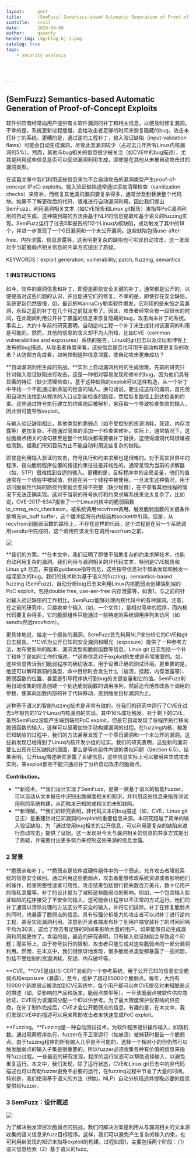 ```yaml
---
layout:     post
title:      (SemFuzz) Semantics-based Automatic Generation of Proof-of-Concept Exploits
subtitle:   ccs17
date:       2020-04-09
author:     qzwerty
header-img: img/blog-bj-1.png
catalog: true
tags:
    - security analysis




---
```


## (SemFuzz) Semantics-based Automatic Generation of Proof-of-Concept Exploits

软件供应商经常向用户提供有关软件漏洞的补丁和相关信息，以便及时修复漏洞。不幸的是，系统更新过程缓慢，会给攻击者足够的时间来恢复隐藏的bug，攻击未打补丁的系统。更糟的是，通过逆向工程补丁，输入验证缺陷（input-validation ﬂaws）可能会自动生成漏洞，尽管此类漏洞较少（占过去几年所有Linux内核漏洞的5%）。然而，其他与bug相关的信息很少被关注（如CVE中的bug描述），尤其是利用这些信息是否可以促进漏洞利用生成，即使是在其他从未被自动攻击过的漏洞类型。

在这篇文章中我们利用这些信息来为不会自动攻击的漏洞类型产生proof-of-concept (PoC) exploits。输入验证缺陷通常通过添加清理检查（sanitization checks）来修补，而修复其他类的漏洞要复杂得多，通常涉及到替换整个代码块。如果不了解更改后的代码，很难进行自动漏洞利用。因此我们提出SemFuzz，利用漏洞相关文本（如CVE报告和Linux git报告）来指导PoC漏洞利用的自动生成。这种端到端的方法由基于NLP的信息提取和基于语义的fuzzing实现。SemFuzz运行了过去5年报告的112个Linux内核缺陷，成功触发了其中的18个，并进一步发现了一个0日漏洞和一个未公开漏洞。这些缺陷包括use-after-free，内存泄露，信息泄露等，这表明更复杂的缺陷也可实现自动攻击。这一发现对于当前脆弱点相关信息的共享方式提出了质疑。

KEYWORDS：exploit generation, vulnerability, patch, fuzzing, semantics

### 1 INSTRUCTIONS

如今，软件的漏洞信息和补丁，即便是那些安全关键的补丁，通常都是公开的，以便提高对这些问题的认识，并且促进它们的修复。不幸的是，即使存在安全缺陷，系统更新仍然很慢，如，最近的WannaCry勒索软件爆发，它利用的是永恒之蓝漏洞，永恒之蓝的补丁在几个月之前就发布了。因此，攻击者经常会有一段很长的时间，在此期间利用公开补丁暴露的信息来恢复隐藏的bug，攻击尚未补丁的系统。事实上，大约十年前的研究表明，自动逆向工程一个补丁来生成针对该漏洞的利用是可能的。然而，其他的信息的含义却不为人所知，比如CVE（common vulnerabilities and exposures）系统的报告，Linux的git日志以及论坛和博客上发布的bug描述。从攻击者角度来看，这些信息是否也可用于自动构建更复杂的攻击？从防御方角度看，如何控制这种信息泄露，使自动攻击更难成功？

**自动漏洞利用生成的挑战。**实际上自动漏洞利用的生成很难。先前的研究只针对输入验证缺陷进行攻击，这是一种相对容易发现和修补的bug，因为他们具有显著的特征（缺少清理检查）。基于这种缺陷的exploit可以这样构造，从一个补丁中寻找一个不能通过新添加的检查的输入。换句话说，要生成这样的漏洞，首先使用自动方法找到从程序的入口点到新检查的路径，然后恢复路径上到达检查的约束。这些通过符号执行建立的约束随后被解析，来获取一个导致检查失败的输入，因此很可能导致exploit。

与输入验证缺陷相比，其他类型的脆弱点（如不受控制的资源消耗，死锁，内存泄露等）更加复杂，不能通过简单的添加一个检查来修补。实际上，通常情况下，这些脆弱点相关的语句甚至是整个代码块都需要被补丁替换，这使得漏洞代码很难被检测到。据我们所知目前为止不能自动利用这些复杂的缺陷。

即使是利用输入验证的攻击，符号执行和约束求解也是很难的。对于真实世界中的程序，指向脆弱程序位置的路径约束往往是非线性的，通常呈现为当前的求解器（如，STP）很难找到合适的输入。更糟的是，目标程序中的全局变量，他们的值通常在一个线程中被赋值，但是在另一个线程中被使用。一旦发生这种情况，用于访问脆弱性代码的路径约束就会变得不完整（缺少赋值），在不查看其他线程的情况下无法正确实现。这对于当前的符号执行和约束求解系统来说太复杂了。比如说，CVE-2017-6347报告了一个Linux内核中的脆弱函数ip_cmsg_recv_checksum，被系统调用recvfrom调用。触发脆弱函数的关键条件是填充sk_buff buﬀer，这个缓冲区将在内核结构socket中引用。但是，从recvfrom到脆弱函数的路径上，不存在这样的代码，这个过程是在另一个系统调用sendto中完成的，这个调用应该发生在调用recvfrom之前。

![](https://tva1.sinaimg.cn/large/007S8ZIlgy1gdq83w02jgj30rq0u8432.jpg)

**我们的方案。**在本文中，我们证明了即使不借助复杂的约束求解技术，也能自动利用复杂的漏洞。我们利用与漏洞相关的非代码文本，特别是CVE报告和Linux git 日志，来提取guidance指导信息，这些指导信息对于帮助发现和触发一组深层次的bug。我们的技术称为基于语义的fuzzing，semantics-based fuzzing (SemFuzz)，自动分析bug日志来利用Linux内核脆弱点创建端到端的PoC exploit，包括double free, use-aer-free 内存泄露等，如表1。与之前的针对输入验证缺陷的工作相比，SemFuzz能够处理内核代码中的各种漏洞。注意，在之前的研究中，只接收单个输入（如，一个文件），是相对简单的程序，而内核代码要复杂得多，它的脆弱组件只能通过一些特定的系统调用序列来访问（如sendto然后recvfrom）。

更具体地说，给定一个报告的漏洞，SemFuzz首先利用NLP来分析它的CVE和git日志报告。**CVE为公开已知的安全漏洞和曝光（exposure）提供了一种参考方法，发布受影响的版本、漏洞类型和脆弱函数等信息。Linux git 日志包括一个补丁和补丁是如何工作的描述。**这些信息对于exploit的生成是非常重要的。如，这些信息告诉我们脆弱程序的确切版本，用于设置正确的测试环境。更重要的是，他还可以解释漏洞的类型、命中目标时会发生什么（崩溃，挂起，内存泄露等）、脆弱函数的位置、甚至是引导程序执行到bug的关键变量和它的值。SemFuzz利用自动收集的信息创建一个到达脆弱函数的调用序列，然后迭代地修改各个调用的参数，使其向函数内部的补丁代码移动，直到触发目标漏洞为止。

这种基于语义的智能fuzzing技术是非常有效的。在我们的研究中运行了CVE在过去5年报告的112个Linux内核漏洞的实现。其中16%成功触发。对于剩下的CVE，虽然SemFuzz没能产生端到端的PoC exploit，但是它自动发现了将程序执行移向脆弱函数的输入，这样可以显著加快手动构建漏洞的过程。在fuzzing内核、触发已知缺陷的过程中，我们的方法甚至发现了一个零日漏洞和一个未公开的漏洞。这些新发现已经得到了Linux内核开发小组的证实。我们的研究表明，这些新的漏洞要么出现在已知缺陷的周围，要么是等价组件内部的类似问题（Section 6.5）。结果表明，公开bug描述确实泄露了关键信息，这些信息实际上可以被用来生成攻击实例，来exploit那些不能只通过补丁分析自动攻击的脆弱点。

**Contribution。**

* **新技术。**我们设计实现了SemFuzz，是第一款基于语义的智能Fuzzer，可以自动从文本报告中识别出脆弱度相关的知识，并利用这些信息来指导测试用例的系统构建，从而触发已知的或相关的未知缺陷。
* **新理解。**我们的研究表明，非代码文本的bug描述（如，CVE，Linux git日志）是重建针对已知漏洞的exploit的重要信息来源。本研究超越了简单的输入验证缺陷，为「通过使用bug相关的公开信息，可以利用更复杂的缺陷来进行自动攻击」提供了证据。这一发现对今天与漏洞相关的信息的共享方式提出了质疑，并需要付出更多努力来控制这些来源的信息泄露。

### 2 背景

**脆弱点和补丁。**脆弱点是软件或硬件组件中的一个弱点，允许攻击者降低系统的信息安全级别。通过利用这些脆弱点，攻击者能够修改系统资源或者影响他们的操作，损害完整性或者可用性。攻击结果包括银行损失数百万美元，数十亿用户的隐私泄露等。补丁的设计是为了减轻这些脆弱点的影响。例如，一个包含输入验证缺陷的程序接受了不安全的输入，这可能会让程序以不正常的方式运行。他们的补丁通常以清除处理的方法区分不安全的输入，并将它们排除。补丁在修复脆弱点的同时，也暴露了脆弱点的信息。具有较强分析能力的攻击者可以对补丁进行逆向工程，甚至实现漏洞利用。注意到开发者端发布补丁到用户端安装补丁的时间间隔平均为30天，这给了攻击者足够的时间来影响大量的用户。如果能够自动生成漏洞利用就更惨了。幸运的是，最近的研究表明，只有输入验证缺陷会导致这个问题；而实际上，由于符号执行的限制，攻击者只能生成对这些脆弱点的一部分漏洞利用。然而，在本文中，我们很惊讶地发现，很多脆弱点类型都暴露了一些问题，包括不受控制的资源消耗，死锁，内存破坏等。

**CVE。**CVE是由US-CERT发起的一个参考系统，用于公开已知的信息安全脆弱点和exposure（暴露）。至今，维护了超过85000个脆弱点。每年，大约有10000个新脆弱点被添加到CVE系统中。每个用户都可以向CVE提交对未知脆弱点的描述（如，受影响的产品和版本，脆弱点类型等）。一旦该脆弱点被软件供应商验证，CVE将为该漏洞分配一个ID以供参考。为了最大限度保护受影响的供应商，在补丁制作完成后，CVE才会公开脆弱点的信息。有趣的是，在本文中，我们发现CVE中的描述可以用来帮助攻击者来快速生成PoC exploit。

**Fuzzing。**Fuzzing是一种自动测试技术，为软件程序提供操作输入，如随机数。通过观察程序执行，fuzzer在不正常运行（如崩溃）被捕获时报告一个脆弱点。由于fuzzing程序的所有输入几乎是不可能的，选择一个相对小的但仍然可以触发脆弱点的输入子集是很重要的。所以fuzzer必须收集各种有价值的信息来指导fuzz过程。一些最近的研究发现，程序的运行状态可以帮助选择输入，以避免重复运行。本文中，我们发现，除了运行状态，CVE和Linux git日志中的非代码描述也可以帮助fuzzer避免不必要的运行，在fuzzing过程中节省了大量的时间。特别是，我们使用基于语义的方法（例如，NLP）自动分析描述并提取必要的信息提供给fuzzer。

### 3 SemFuzz：设计概述

![](https://tva1.sinaimg.cn/large/007S8ZIlgy1gdsgs82ye8j31100j8n8b.jpg)

为了解决触发深层次脆弱点的挑战，我们的解决方案是利用从与漏洞相关的文本源收集的语义信息来fuzz目标程序。这样，我们可以避免产生复杂的输入约束，也可利用新发现的知识来指导exploit的构建。过程如图1，主要包括两个阶段：（1）语义信息检索（2）基于语义的fuzz。

